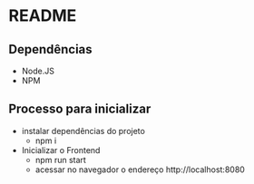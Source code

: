 # README

## Dependências
* Node.JS
* NPM

## Processo para inicializar
* instalar dependências do projeto
  * npm i
* Inicializar o Frontend
  * npm run start
  * acessar no navegador o endereço http://localhost:8080